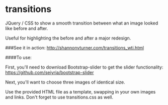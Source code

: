 transitions
===========

JQuery / CSS to show a smooth transition between what an image looked like before and after.

Useful for highlighting the before and after a major redesign.

###See it in action: http://shannonvturner.com/transitions_wti.html

####To use:

First, you'll need to download Bootstrap-slider to get the slider functionality: https://github.com/seiyria/bootstrap-slider

Next, you'll want to choose three images of identical size.  

Use the provided HTML file as a template, swapping in your own images and links.  Don't forget to use transitions.css as well.